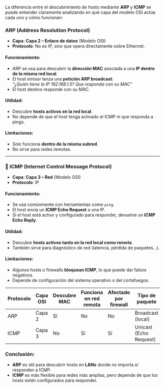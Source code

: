 
La diferencia entre el descubrimiento de hosts mediante **ARP** y **ICMP** se puede entender claramente analizando en qué capa del modelo OSI actúa cada uno y cómo funcionan:


### ARP (Address Resolution Protocol)

- **Capa**: **Capa 2 – Enlace de datos** (Modelo OSI)
- **Protocolo**: No es IP, sino que opera directamente sobre Ethernet.
#### Funcionamiento:
- ARP se usa para descubrir la **dirección MAC** asociada a una **IP dentro de la misma red local**.
- El host emisor lanza una **petición ARP broadcast**:  
    _"¿Quién tiene la IP 192.168.1.5? Que responda con su MAC"_
- El host destino responde con su MAC.
#### Utilidad:
- Descubre **hosts activos en la red local**.
- No depende de que el host tenga activado el ICMP ni que responda a pings.
#### Limitaciones:

- Solo funciona **dentro de la misma subred**.
- No sirve para redes remotas.

---

### 🔵 ICMP (Internet Control Message Protocol)

- **Capa**: **Capa 3 – Red** (Modelo OSI)
- **Protocolo**: IP
#### Funcionamiento:

- Se usa comúnmente con herramientas como `ping`.
- El host envía un **ICMP Echo Request** a una IP.
- Si el host está activo y configurado para responder, devuelve un **ICMP Echo Reply**.
#### Utilidad:
- Descubre **hosts activos tanto en la red local como remota**.
- También sirve para diagnóstico de red (latencia, pérdida de paquetes...).

#### Limitaciones:
- Algunos hosts o firewalls **bloquean ICMP**, lo que puede dar falsos negativos.
- Depende de configuración del sistema operativo o del cortafuegos.

|Protocolo|Capa OSI|Descubre MAC|Funciona en red remota|Afectado por firewall|Tipo de paquete|
|---|---|---|---|---|---|
|ARP|Capa 2|Sí|No|No|Broadcast (local)|
|ICMP|Capa 3|No|Sí|Sí|Unicast (Echo Request)|

### Conclusión:
- **ARP** es útil para descubrir hosts en **LANs** donde no importa si responden a ICMP.
- **ICMP** es más flexible para redes más amplias, pero depende de que los hosts estén configurados para responder.
